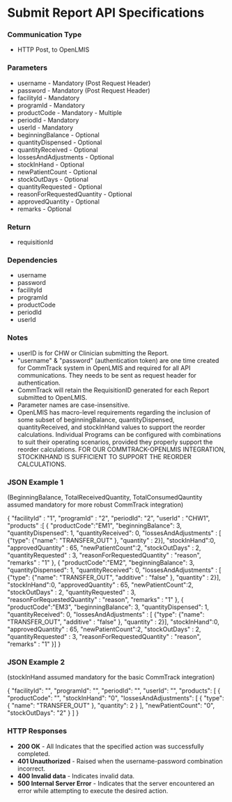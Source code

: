 
# Submit Report API Specifications

### Communication Type

- HTTP Post, to OpenLMIS

### Parameters

- username - Mandatory (Post Request Header)
- password - Mandatory (Post Request Header)
- facilityId - Mandatory
- programId - Mandatory
- productCode - Mandatory - Multiple
- periodId - Mandatory
- userId - Mandatory
- beginningBalance - Optional
- quantityDispensed - Optional
- quantityReceived - Optional
- lossesAndAdjustments - Optional
- stockInHand - Optional
- newPatientCount - Optional
- stockOutDays - Optional
- quantityRequested - Optional
- reasonForRequestedQuantity - Optional
- approvedQuantity - Optional
- remarks - Optional

### Return

- requisitionId

### Dependencies

- username
- password
- facilityId
- programId
- productCode
- periodId
- userId

### Notes

- userID is for CHW or Clinician submitting the Report.
- "username" & "password" (authentication token) are one time created for CommTrack system in OpenLMIS and required for all API communications. They needs to be sent as request header for authentication.
- CommTrack will retain the RequisitionID generated for each Report submitted to OpenLMIS.
- Parameter names are case-insensitive.
- OpenLMIS has macro-level requirements regarding the inclusion of some subset of beginningBalance, quantityDispensed, quantityReceived, and stockInHand values to support the reorder calculations. Individual Programs can be configured with combinations to suit their operating scenarios, provided they properly support the reorder calculations. FOR OUR COMMTRACK-OPENLMIS INTEGRATION, STOCKINHAND IS SUFFICIENT TO SUPPORT THE REORDER CALCULATIONS.

### JSON Example 1

(BeginningBalance, TotalReceivedQuantity, TotalConsumedQauntity assumed mandatory for more robust CommTrack integration)

{ "facilityId" : "1", "programId" : "2", "periodId": "2", "userId" : "CHW1", "products" :[ { "productCode":"EM1", "beginningBalance": 3, "quantityDispensed": 1, "quantityReceived": 0, "lossesAndAdjustments" : [ {"type": {"name": "TRANSFER\_OUT" }, "quantity" : 2}], "stockInHand":0, "approvedQuantity" : 65, "newPatientCount":2, "stockOutDays" : 2, "quantityRequested" : 3, "reasonForRequestedQuantity" : "reason", "remarks" : "1" }, { "productCode":"EM2", "beginningBalance": 3, "quantityDispensed": 1, "quantityReceived": 0, "lossesAndAdjustments" : [ {"type": {"name": "TRANSFER\_OUT", "additive" : "false" }, "quantity" : 2}], "stockInHand":0, "approvedQuantity" : 65, "newPatientCount":2, "stockOutDays" : 2, "quantityRequested" : 3, "reasonForRequestedQuantity" : "reason", "remarks" : "1" }, { "productCode":"EM3", "beginningBalance": 3, "quantityDispensed": 1, "quantityReceived": 0, "lossesAndAdjustments" : [ {"type": {"name": "TRANSFER\_OUT", "additive" : "false" }, "quantity" : 2}], "stockInHand":0, "approvedQuantity" : 65, "newPatientCount":2, "stockOutDays" : 2, "quantityRequested" : 3, "reasonForRequestedQuantity" : "reason", "remarks" : "1" }] }

### JSON Example 2

(stockInHand assumed mandatory for the basic CommTrack integration)

{ "facilityId": "", "programId": "", "periodId": "", "userId": "", "products": [ { "productCode": "", "stockInHand": "0", "lossesAndAdjustments": [ { "type": { "name": "TRANSFER\_OUT" }, "quantity": 2 } ], "newPatientCount": "0", "stockOutDays": "2" } ] }

### HTTP Responses

- **200 OK** - All Indicates that the specified action was successfully completed.
- **401 Unauthorized** - Raised when the username-password combination incorrect.
- **400 Invalid data** - Indicates invalid data.
- **500 Internal Server Error** - Indicates that the server encountered an error while attempting to execute the desired action.
